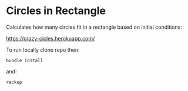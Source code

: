# Circles in Rectangle

Calculates how many circles fit in a rectangle based on initial conditions:

https://crazy-cicles.herokuapp.com/

To run locally clone repo then:

```
bundle install
```
and:
```
rackup
```
